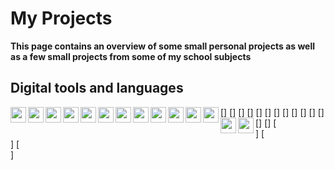 # My Projects 
**This page contains an overview of some small personal projects as well as a few small projects from some of my school subjects**

## Digital tools and languages 
[<img align="left" width="25px" src="https://user-images.githubusercontent.com/44602947/107549616-51856b80-6bd0-11eb-9585-5e095e3ce51f.png">]
[<img align="left" width="25px" src="https://user-images.githubusercontent.com/44602947/107549672-67932c00-6bd0-11eb-937c-86850cdc9928.png">]
[<img align="left" width="25px" src="https://user-images.githubusercontent.com/44602947/107549083-b096b080-6bcf-11eb-906e-77e8b9b0f6f7.png">]
[<img align="left" width="25px" src="https://user-images.githubusercontent.com/44602947/107545164-44b24900-6bcb-11eb-8c53-937c385e9c20.png">]
[<img align="left" width="25px" src="https://user-images.githubusercontent.com/44602947/107549772-80034680-6bd0-11eb-9082-1641a45f47ba.png">]
[<img align="left" width="25px" src="https://user-images.githubusercontent.com/44602947/107550368-4121c080-6bd1-11eb-8d62-757be32ffb96.jpg">]
[<img align="left" width="25px" src="https://user-images.githubusercontent.com/44602947/107548479-028b0680-6bcf-11eb-8928-d4a65ad74ac0.png">]
[<img align="left" width="25px" src="https://boffincoders.com/wp-content/uploads/2021/05/jquery-icon-png-27.gif">]
[<img align="left" width="25px" src="https://upload.wikimedia.org/wikipedia/commons/thumb/b/b2/Bootstrap_logo.svg/1200px-Bootstrap_logo.svg.png">]
[<img align="left" width="25px" src="https://www.cmswire.com/-/media/bb7a517623e84af6aa07e62b8556b844.ashx">]
[<img align="left" width="25px" src="https://user-images.githubusercontent.com/44602947/107548479-028b0680-6bcf-11eb-8928-d4a65ad74ac0.png">]
[<img align="left" width="25px" src="https://yt3.ggpht.com/ytc/AKedOLRrH_wT7RwStCNum43bUnEavYBJNISAWhmMJgJWOg=s900-c-k-c0x00ffffff-no-rj">]
[<img align="left" width="25px" src="https://upload.wikimedia.org/wikipedia/en/thumb/9/9b/Logo_for_Cura_Software.png/220px-Logo_for_Cura_Software.png">]
[<img align="left" width="25px" src="https://upload.wikimedia.org/wikipedia/commons/thumb/4/4c/Brackets_Icon.svg/250px-Brackets_Icon.svg.png">]
[<br />]
[<br />]
[<br />]
<!-- [<img align="left" width="25px" src="">] -->
<!-- 
**WSAxel/WSAxel** is a ✨ _special_ ✨ repository because its `README.md` (this file) appears on your GitHub profile.

Here are some ideas to get you started:

- 🔭 I’m currently working on ...
- 🌱 I’m currently learning ...
- 👯 I’m looking to collaborate on ...
- 🤔 I’m looking for help with ...
- 💬 Ask me about ...
- 📫 How to reach me: ...
- 😄 Pronouns: ...
- ⚡ Fun fact: ...
-->
